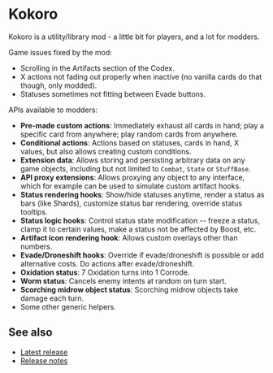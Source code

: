 # Kokoro

Kokoro is a utility/library mod - a little bit for players, and a lot for modders.

Game issues fixed by the mod:
* Scrolling in the Artifacts section of the Codex.
* X actions not fading out properly when inactive (no vanilla cards do that though, only modded).
* Statuses sometimes not fitting between Evade buttons.

APIs available to modders:
* **Pre-made custom actions**: Immediately exhaust all cards in hand; play a specific card from anywhere; play random cards from anywhere.
* **Conditional actions**: Actions based on statuses, cards in hand, X values, but also allows creating custom conditions.
* **Extension data**: Allows storing and persisting arbitrary data on any game objects, including but not limited to `Combat`, `State` or `StuffBase`.
* **API proxy extensions**: Allows proxying any object to any interface, which for example can be used to simulate custom artifact hooks.
* **Status rendering hooks**: Show/hide statuses anytime, render a status as bars (like Shards), customize status bar rendering, override status tooltips.
* **Status logic hooks**: Control status state modification -- freeze a status, clamp it to certain values, make a status not be affected by Boost, etc.
* **Artifact icon rendering hook**: Allows custom overlays other than numbers.
* **Evade/Droneshift hooks**: Override if evade/droneshift is possible or add alternative costs. Do actions after evade/droneshift.
* **Oxidation status**: 7 Oxidation turns into 1 Corrode.
* **Worm status**: Cancels enemy intents at random on turn start.
* **Scorching midrow object status**: Scorching midrow objects take damage each turn.
* Some other generic helpers.


## See also
* [Latest release](https://github.com/Shockah/Cobalt-Core-Mods/releases/tag/release%2Fkokoro-1.0.1)
* [Release notes](release-notes.md)
